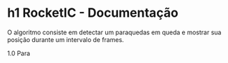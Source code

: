 # h1 RocketIC - Documentação

O algoritmo consiste em detectar um paraquedas em queda e mostrar sua posição durante um intervalo de frames.

1.0
  Para 
